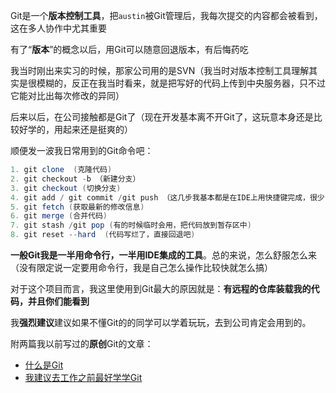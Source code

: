 Git是一个**版本控制工具**，把`austin`被Git管理后，我每次提交的内容都会被看到，这在多人协作中尤其重要

有了“**版本**”的概念以后，用Git可以随意回退版本，有后悔药吃

我当时刚出来实习的时候，那家公司用的是SVN（我当时对版本控制工具理解其实是很模糊的，反正在我当时看来，就是把写好的代码上传到中央服务器，只不过它能对比出每次修改的异同）

后来以后，在公司接触都是Git了（现在开发基本离不开Git了，这玩意本身还是比较好学的，用起来还是挺爽的）

顺便发一波我日常用到的Git命令吧：

```java
1. git clone  (克隆代码)
2. git checkout -b （新建分支）
3. git checkout (切换分支)
4. git add / git commit /git push （这几步我基本都是在IDE上用快捷键完成，很少自己敲命令）
5. git fetch (获取最新的修改信息)
6. git merge (合并代码)  
7. git stash /git pop (有的时候临时会用，把代码放到暂存区中)  
8. git reset --hard  (代码写烂了，直接回退吧)
```

**一般Git我是一半用命令行，一半用IDE集成的工具**。总的来说，怎么舒服怎么来（没有限定说一定要用命令行，我是自己怎么操作比较快就怎么搞）

对于这个项目而言，我这里使用到Git最大的原因就是：**有远程的仓库装载我的代码，并且你们能看到**

我**强烈建议**建议如果不懂Git的的同学可以学着玩玩，去到公司肯定会用到的。

附两篇我以前写过的**原创**Git的文章：

- [什么是Git](https://gitee.com/link?target=https%3A%2F%2Fmp.weixin.qq.com%2Fs%3F__biz%3DMzI4Njg5MDA5NA%3D%3D%26mid%3D2247489082%26idx%3D1%26sn%3Ddbdd2e6f59c4fac19fbbbb1870d2ca93%26chksm%3Debd7573bdca0de2d0d5556d2c652df5de7e66dbb137c878c026efbad319cc5cafdc3b8700aa5%26token%3D1936697047%26lang%3Dzh_CN%23rd)
- [我建议去工作之前最好学学Git](https://gitee.com/link?target=https%3A%2F%2Fmp.weixin.qq.com%2Fs%3F__biz%3DMzI4Njg5MDA5NA%3D%3D%26mid%3D2247490028%26idx%3D1%26sn%3Dce7dab3f5a08d54425e6fd54bafc5efc%26chksm%3Debd758eddca0d1fbc256f4cbfe90ee85a9e014c5d4e4e90af535907cbb25040df526c227be03%26token%3D1936697047%26lang%3Dzh_CN%23rd)
